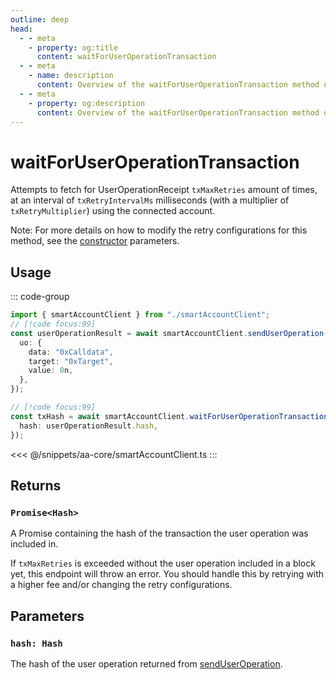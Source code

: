 ```yaml
---
outline: deep
head:
  - - meta
    - property: og:title
      content: waitForUserOperationTransaction
  - - meta
    - name: description
      content: Overview of the waitForUserOperationTransaction method on SmartAccountClient
  - - meta
    - property: og:description
      content: Overview of the waitForUserOperationTransaction method on SmartAccountClient
---
```


# waitForUserOperationTransaction

Attempts to fetch for UserOperationReceipt `txMaxRetries` amount of times, at an interval of `txRetryIntervalMs` milliseconds (with a multiplier of `txRetryMultiplier`) using the connected account.

Note: For more details on how to modify the retry configurations for this method, see the [constructor](/packages/aa-core/smart-account-client/index.md) parameters.

## Usage

::: code-group

```ts [example.ts]
import { smartAccountClient } from "./smartAccountClient";
// [!code focus:99]
const userOperationResult = await smartAccountClient.sendUserOperation({
  uo: {
    data: "0xCalldata",
    target: "0xTarget",
    value: 0n,
  },
});

// [!code focus:99]
const txHash = await smartAccountClient.waitForUserOperationTransaction({
  hash: userOperationResult.hash,
});
```

<<< @/snippets/aa-core/smartAccountClient.ts
:::

## Returns

### `Promise<Hash>`

A Promise containing the hash of the transaction the user operation was included in.

If `txMaxRetries` is exceeded without the user operation included in a block yet, this endpoint will throw an error. You should handle this by retrying with a higher fee and/or changing the retry configurations.

## Parameters

### `hash: Hash`

The hash of the user operation returned from [sendUserOperation](./sendUserOperation).
